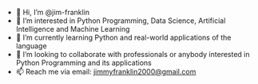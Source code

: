 - 👋 Hi, I’m @jim-franklin
- 👀 I’m interested in Python Programming, Data Science, Artificial Intelligence and Machine Learning
- 🌱 I’m currently learning Python and real-world applications of the language
- 💞️ I’m looking to collaborate with professionals or anybody interested in Python Programming and its applications
- 📫 Reach me via email: jimmyfranklin2000@gmail.com

<!---
jim-franklin/jim-franklin is a ✨ special ✨ repository because its `README.md` (this file) appears on your GitHub profile.
You can click the Preview link to take a look at your changes.
--->
